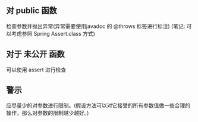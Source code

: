 ## 对 public 函数
检查参数并抛出异常(异常需要使用javadoc 的 @throws 标签进行标注)           (笔记: 可以考虑参照 Spring Assert.class 方式)

## 对于 未公开 函数 
可以使用 assert 进行检查

## 警示
应尽量少的对参数进行限制。(假设方法可以对它接受的所有参数值做一些合理的操作，那么对参数的限制越少越好。)